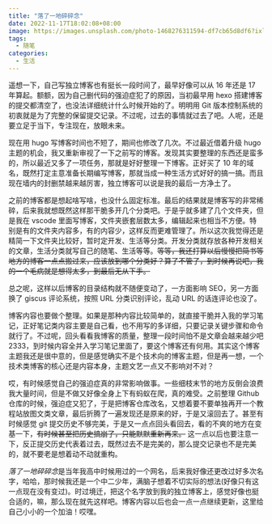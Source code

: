 ```yaml
---
title: "落了一地碎碎念"
date: 2022-11-17T18:02:08+08:00
image: https://images.unsplash.com/photo-1468276311594-df7cb65d8df6?ixlib=rb-4.0.3&ixid=MnwxMjA3fDB8MHxwaG90by1wYWdlfHx8fGVufDB8fHx8&auto=format&fit=crop&w=1170&q=80
tags:
  - 随笔
categories:
  - 生活
---
```


遥想一下，自己写独立博客也有挺长一段时间了，最早好像可以从 16 年还是 17 年算起。额额，因为自己删代码的强迫症犯了的原因，当初最早用 hexo 搭建博客的提交都清空了，也没法详细统计什么时候开始的了。明明用 Git 版本控制系统的初衷就是为了完整的保留提交记录。不过呢，过去的事情就过去了吧。人呢，还是要立足于当下，专注现在，放眼未来。

现在用 hugo 写博客时间也不短了，期间也修改了几次。不过最近借着升级 hugo 主题的机会，我又重新审视了一下之前写的博客。发现其实要整理的东西还是蛮多的，所以最近又多了一项任务，那就是好好整理一下博客。正好买了 10 年的域名，既然打定主意准备长期编写博客，那就当成一种生活方式好好的搞一搞。而且现在墙内的封删禁越来越厉害，独立博客可以说是我的最后一方净土了。

之前的博客都是想起啥写啥，也没什么固定标准。最后的结果就是博客写的非常稀碎，后来我就想既然这样那干脆多开几个分类吧。于是乎就多建了几个文件夹，但是我在 vscode 里面写博客，文件夹嵌套层数太多，编辑起来也相当不方便。特别是有的文件夹内容多，有的内容少，这样反而更难管理了。所以这次我觉得还是精简一下文件夹比较好，暂时定开发、生活等分类。开发分类就存放各种开发相关的文章，生活分类就写自己的随笔、生活等等。~~等等，我还打算以后慢慢把简书等地方的博客一点点搬过来，应该放到哪个分类好？算了不管了，到时候再说吧，我的一个毛病就是想得太多，到最后无从下手。~~

总之呢，这样以后博客的目录结构就不随便变动了，一方面影响 SEO，另一方面换了 giscus 评论系统，按照 URL 分类识别评论，乱动 URL 的话连评论也没了。

博客内容也要做个整理。如果是那种内容比较简单的，就直接干脆并入我的学习笔记，正好笔记类内容主要是自己看，也不用写的多详细，只要记录关键步骤和命令就行了。不过呢，回头看看我博客的质量，整理一段时间怕不是文章会越来越少吧 2333，到时候内容全并入学习笔记里面了，要这个博客还有何用。其实这个博客主题我还是很中意的，但是感觉确实不是个技术向的博客主题，但是再一想，一个技术类博客的核心还是内容本身，主题文艺一点又不影响对不对？

哎，有时候感觉自己的强迫症真的非常影响做事。一些细枝末节的地方反倒会浪费我大量时间，但是不做又好像全身上下有蚂蚁在爬，真的难受。之前整理 Github 仓库的时候，强迫症又犯了，于是把博客仓库改名，又想着要不要单独再开一个教程站放图文类文章，最后折腾了一遍发现还是原来的好，于是又滚回去了。甚至有时候感觉 git 提交历史不够完美，于是又一点点回头看回去，看的不爽的地方在变基一下，~~有时候甚至把历史搞崩了，只能默默重新再来。~~ 这一点以后也要注意一下，反正提交历史代表着过去，既然过去不是完美的，那么提交记录也不是完美的，就不要老是想着动不动就重构。

*落了一地碎碎念*是当年我高中时候用过的一个网名，后来我好像还更改过好多次名字，哈哈，那时候我还是一个中二少年，满脑子想着不切实际的想法(好像只有这一点现在没有变过)。时过境迁，把这个名字放到我的独立博客上，感觉好像也挺合适的，嘛，那么现在就先这样吧。博客内容以后也会一点一点继续更新，这里给自己小小的一个加油！哎嘿。
